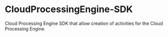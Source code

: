 # CloudProcessingEngine-SDK
Cloud Processing Engine SDK that allow creation of activities for the Cloud Processing Engine.

